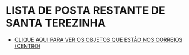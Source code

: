 # LISTA DE POSTA RESTANTE DE SANTA TEREZINHA

* [CLIQUE AQUI PARA VER OS OBJETOS QUE ESTÃO NOS CORREIOS (CENTRO)](https://github.com/DiogoAlbano/PostaRestanteSantaTerezinha/blob/main/docs/Correio%20do%20Centro.md)
